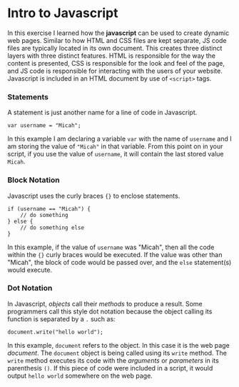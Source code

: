 # Intro to Javascript

In this exercise I learned how the **javascript** can be used to create dynamic web pages.  Similar to how HTML and CSS files are kept separate, JS code files are typically located in its own document.  This creates three distinct layers with three distinct features.  HTML is responsible for the way the content is presented, CSS is responsible for the look and feel of the page, and JS code is responsible for interacting with the users of your website.  Javascript is included in an HTML document by use of ```<script>``` tags.

### Statements 
A statement is just another name for a line of code in Javascript.
```
var username = "Micah";
```
In this example I am declaring a variable ```var``` with the name of ```username``` and I am storing the value of ```"Micah"``` in that variable.  From this point on in your script, if you use the value of ```username```, it will contain the last stored value ```Micah```.

### Block Notation
Javascript uses the curly braces ```{}``` to enclose statements.
```
if (username == "Micah") {
    // do something
} else {
    // do something else
}
```
In this example, if the value of ```username``` was "Micah", then all the code within the ```{}``` curly braces would be executed.  If the value was other than "Micah", the block of code would be passed over, and the ```else``` statement(s) would execute.

### Dot Notation

In Javascript, *objects* call their *methods* to produce a result.  Some programmers call this style dot notation because the object calling its function is separated by a ```.``` such as:
```
document.write("hello world");
```
In this example, ```document``` refers to the object.  In this case it is the web page *document*.  The ```document``` object is being called using its ```write``` method.  The ```write``` method executes its code with the *arguments* or *parameters* in its parenthesis ```()```.  If this piece of code were included in a script, it would output ```hello world``` somewhere on the web page.

